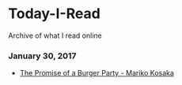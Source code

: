 # Today-I-Read
Archive of what I read online

### January 30, 2017
- [The Promise of a Burger Party - Mariko Kosaka](http://kosamari.com/notes/the-promise-of-a-burger-party) 
